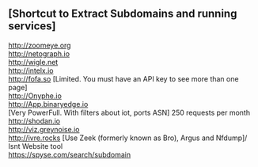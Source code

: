 [Shortcut to Extract Subdomains and running services]
---
http://zoomeye.org<br>
http://netograph.io<br>
http://wigle.net<br>
http://intelx.io<br>
http://fofa.so [Limited. You must have an API key to see more than one page]<br>
http://Onyphe.io<br>
http://App.binaryedge.io<br> [Very PowerFull. With filters about iot, ports ASN] 250 requests per month
http://shodan.io<br>
http://viz.greynoise.io<br>
http://ivre.rocks [Use  Zeek (formerly known as Bro), Argus and Nfdump]/ Isnt Website tool<br>
https://spyse.com/search/subdomain<br>


